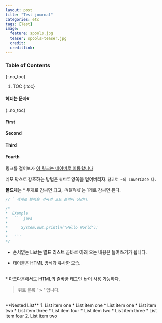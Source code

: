 ```yaml
---
layout: post
title: "Test journal"
categories: etc
tags: [Test]
image:
  feature: spools.jpg
  teaser: spools-teaser.jpg
  credit:
  creditlink:
---
```


### Table of Contents
{:.no_toc}

1. TOC
{:toc}


#### 헤더는 문자#
{:.no_toc}

#### First

#### Second

#### Third

#### Fourth



링크를 걸어보자   [이 링크는 네이버로 이동합니다](https://www.naver.com)

네모 박스로 강조하는 방법은 `쿼트`로 양쪽을 덮어버리자. `참고로 ~의 LowerCase 다.`

**볼드체**는  * 두개로 감싸면 되고, *이탤릭체* 는 1개로 감싸면 된다.

``` java
// ` 세개로 블럭을 감싸면 코드 블럭이 생긴다.

/*
*  EXample
*   ``` java
*     
*      System.out.println("Hello World");
*
*   ```
*/

```

* 순서없는 List는 별표
리스트 곧바로 아래 오는 내용은 들여쓰기가 됩니다.


* 테이블은  HTML 방식과 유사한 모습.
<br>
* 마크다운에서도 HTML의 줄바꿈 태그인 br이 사용 가능하다.
<br>

> 쿼트 블록 ' > ' 입니다.

<br>
**Nested List**
1. List item one
      * List item one
          * List item one
          * List item two
          * List item three
          * List item four
      * List item two
      * List item three
      * List item four
  2. List item two
